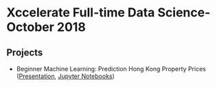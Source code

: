 # Xccelerate Full-time Data Science- October 2018

## Projects
* Beginner Machine Learning: Prediction Hong Kong Property Prices ([Presentation](https://gitpitch.com/ohjho/ftds_oct_2018/master?p=Projects/BeginnerDataScience), [Jupyter Notebooks](Projects/BeginnerDataScience))